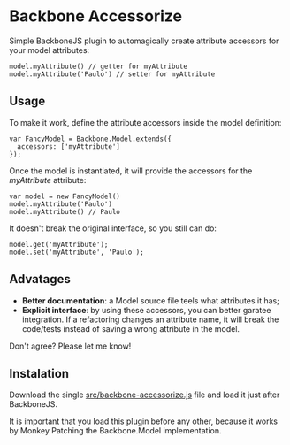 # Backbone Accessorize #

Simple BackboneJS plugin to automagically create attribute accessors for your model attributes:

    model.myAttribute() // getter for myAttribute
    model.myAttribute('Paulo') // setter for myAttribute

## Usage ##

To make it work, define the attribute accessors inside the model definition:

    var FancyModel = Backbone.Model.extends({
      accessors: ['myAttribute']
    });

Once the model is instantiated, it will provide the accessors for the *myAttribute* attribute:

    var model = new FancyModel()
    model.myAttribute('Paulo')
    model.myAttribute() // Paulo

It doesn't break the original interface, so you still can do:

    model.get('myAttribute');
    model.set('myAttribute', 'Paulo');

## Advatages ##

- **Better documentation**: a Model source file teels what attributes it has;
- **Explicit interface**: by using these accessors, you can better garatee integration. If a refactoring changes an attribute name, it will break the code/tests instead of saving a wrong attribute in the model.

Don't agree? Please let me know!

## Instalation ##

Download the single [src/backbone-accessorize.js](https://raw.github.com/pirelenito/backbone-accessorize/master/src/backbone-accessorize.js) file and load it just after BackboneJS.

It is important that you load this plugin before any other, because it works by Monkey Patching the Backbone.Model implementation.